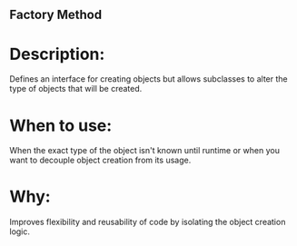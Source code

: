 ## Factory Method
# Description: 
Defines an interface for creating objects but allows subclasses to alter the type of objects that will be created.
# When to use: 
When the exact type of the object isn't known until runtime or when you want to decouple object creation from its usage.
# Why: 
Improves flexibility and reusability of code by isolating the object creation logic.